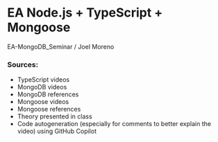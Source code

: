 # EA Node.js + TypeScript + Mongoose

EA-MongoDB_Seminar / Joel Moreno

### Sources: 
  - TypeScript videos
  - MongoDB videos
  - MongoDB references
  - Mongoose videos
  - Mongoose references
  - Theory presented in class
  - Code autogeneration (especially for comments to better explain the video) using GitHub Copilot
